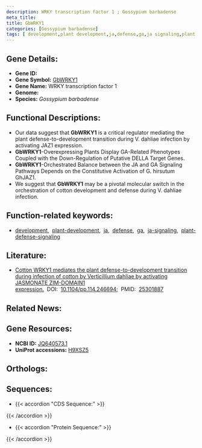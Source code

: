 ```yaml
---
description: WRKY transcription factor 1 ; Gossypium barbadense
meta_title:
title: GbWRKY1
categories: [Gossypium barbadense]
tags: [ development,plant development,ja,defense,ga,ja signaling,plant defense signaling ]
---
```


## Gene Details:
- **Gene ID:** []()
- **Gene Symbol:** <u>GbWRKY1</u>
- **Gene Name:** WRKY transcription factor 1
- **Genome:** []()
- **Species:** *Gossypium barbadense*

## Functional Descriptions:
   - Our data suggest that **GbWRKY1** is a critical regulator mediating the plant defense-to-development transition during V. dahliae infection by activating JAZ1 expression.
   - **GbWRKY1**-Overexpressing Plants Display GA-Related Phenotypes Coupled with the Down-Regulation of Putative DELLA Target Genes.
   - **GbWRKY1**-Orchestrated Balance between the JA and GA Signaling Pathways Depends on the Constitutive Activation of G. hirsutum GhJAZ1.
   - We suggest that **GbWRKY1** may be a pivotal molecular switch in the orchestration of cotton development and defense during V. dahliae infection.

## Function-related keywords:
   - [development](/tags/development/),&nbsp;&nbsp;[plant-development](/tags/plant-development/),&nbsp;&nbsp;[ja](/tags/ja/),&nbsp;&nbsp;[defense](/tags/defense/),&nbsp;&nbsp;[ga](/tags/ga/),&nbsp;&nbsp;[ja-signaling](/tags/ja-signaling/),&nbsp;&nbsp;[plant-defense-signaling](/tags/plant-defense-signaling/)

## Literature:
   - [Cotton WRKY1 mediates the plant defense-to-development transition during infection of cotton by Verticillium dahliae by activating JASMONATE ZIM-DOMAIN1 expression.](https://doi.org/10.1104/pp.114.246694)&nbsp;&nbsp;DOI:&nbsp;&nbsp;[10.1104/pp.114.246694](https://doi.org/10.1104/pp.114.246694);&nbsp;&nbsp;PMID:&nbsp;&nbsp;[25301887](https://pubmed.ncbi.nlm.nih.gov/25301887/)

## Related News:

## Gene Resources:
- **NCBI ID:**  [JQ640573.1](https://www.ncbi.nlm.nih.gov/gene/?term=JQ640573.1)
- **UniProt accessions:**  [H9XSZ5](https://www.uniprot.org/uniprotkb/H9XSZ5/entry)

## Orthologs:

## Sequences:
- {{< accordion "CDS Sequence:" >}}

{{< /accordion >}}
- {{< accordion "Protein Sequence:" >}}

{{< /accordion >}}
